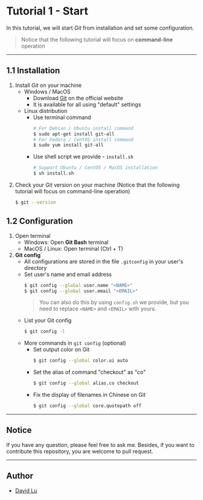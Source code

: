 # Tutorial 1 - Start

In this tutorial, we will start *Git* from installation and set some configuration.
> Notice that the following tutorial will focus on **command-line** operation

---
## 1.1 Installation

1. Install *Git* on your machine
    * Windows / MacOS
        * Download [Git](http://git-scm.com) on the official website
        * It is available for all using "default" settings
    * Linux distribution
        * Use terminal command
            ```bash
            # For Debian / Ubuntu install command
            $ sudo apt-get install git-all
            # For Fedora / CentOS install command
            $ sudo yum install git-all
            ```
        * Use shell script we provide - `install.sh`
            ```bash
            # Support Ubuntu / CentOS / MacOS installation
            $ sh install.sh
            ```
2. Check your *Git* version on your machine (Notice that the following tutorial will focus on command-line operation)
    ```bash
    $ git --version
    ```

## 1.2 Configuration

1. Open terminal
    * Windows: Open **Git Bash** terminal
    * MacOS / Linux: Open terminal (Ctrl + T)
2. **Git config**
    * All configurations are stored in the file `.gitconfig` in your user's directory
    * Set user's name and email address
        ```bash
        $ git config --global user.name "<NAME>"
        $ git config --global user.email "<EMAIL>"
        ```
        > You can also do this by using `config.sh` we provide, but you need to replace `<NAME>` and `<EMAIL>` with yours.
    * List your Git config
        ```bash
        $ git config -l
        ```
    * More commands in `git config` (optional)
        * Set output color on Git
            ```bash
            $ git config --global color.ui auto
            ```
        * Set the alias of command "checkout" as "co"
            ```bash
            $ git config --global alias.co checkout
            ```
        * Fix the display of filenames in Chinese on Git
            ```bash
            $ git config --global core.quotepath off
            ```

---
## Notice

If you have any question, please feel free to ask me. Besides, if you want to contribute this repository, you are welcome to pull request.

---
## Author

* [David Lu](https://github.com/yungshenglu)